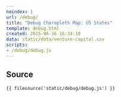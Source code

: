 ```yaml
---
noindex: 1
url: /debug/
title: "Debug Choropleth Map: US States"
template: debug.html
created: 2015-06-16 16:34:10
data: static/data/venture-capital.csv
scripts:
- /debug/debug.js
---
```

## Source

    {{ filesource('static/debug/debug.js') }}
